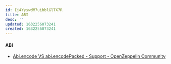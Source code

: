 ```yaml
---
id: Ij4YyswdM7uibblGlTX7R
title: ABI
desc: ''
updated: 1632256073241
created: 1632256073241
---
```


#### ABI

* [Abi.encode VS abi.encodePacked - Support - OpenZeppelin Community](https://forum.openzeppelin.com/t/abi-encode-vs-abi-encodepacked/2948/4)
